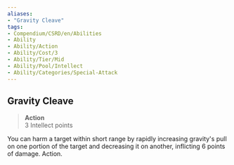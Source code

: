 ```yaml
---
aliases:
- "Gravity Cleave"
tags:
- Compendium/CSRD/en/Abilities
- Ability
- Ability/Action
- Ability/Cost/3
- Ability/Tier/Mid
- Ability/Pool/Intellect
- Ability/Categories/Special-Attack
---
```


  
## Gravity Cleave  
>**Action**  
>3 Intellect points
  
You can harm a target within short range by rapidly increasing gravity's pull on one portion of the target and decreasing it on another, inflicting 6 points of damage. Action.